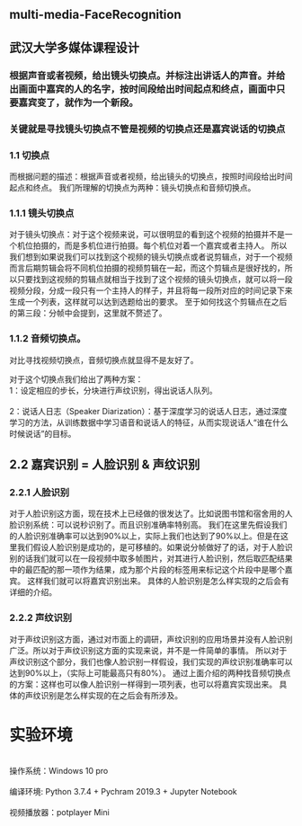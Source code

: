 ## multi-media-FaceRecognition
## 武汉大学多媒体课程设计

### 根据声音或者视频，给出镜头切换点。并标注出讲话人的声音。并给出画面中嘉宾的人的名字，按时间段给出时间起点和终点，画面中只要嘉宾变了，就作为一个新段。

### 关键就是寻找镜头切换点不管是视频的切换点还是嘉宾说话的切换点

### 1.1 切换点

而根据问题的描述：根据声音或者视频，给出镜头的切换点，按照时间段给出时间起点和终点。
我们所理解的切换点为两种：镜头切换点和音频切换点。
### 1.1.1 镜头切换点
对于镜头切换点：对于这个视频来说，可以很明显的看到这个视频的拍摄并不是一个机位拍摄的，而是多机位进行拍摄。每个机位对着一个嘉宾或者主持人。
所以我们想到如果说我们可以找到这个视频的镜头切换点或者说剪辑点，对于一个视频而言后期剪辑会将不同机位拍摄的视频剪辑在一起，而这个剪辑点是很好找的，所以只要找到这视频的剪辑点就相当于找到了这个视频的镜头切换点，就可以将一段视频分段，分成一段只有一个主持人的样子，并且将每一段所对应的时间记录下来生成一个列表，这样就可以达到选题给出的要求。
至于如何找这个剪辑点在之后的第三段：分帧中会提到，这里就不赘述了。
### 1.1.2 音频切换点。
对比寻找视频切换点，音频切换点就显得不是友好了。
 
对于这个切换点我们给出了两种方案：
<br> 1：设定相应的步长，分块进行声纹识别，得出说话人队列。</br>
<br> 2：说话人日志（Speaker Diarization）：基于深度学习的说话人日志，通过深度学习的方法，从训练数据中学习语音和说话人的特征，从而实现说话人“谁在什么时候说话”的目标。</br>

## 2.2 嘉宾识别 = 人脸识别 & 声纹识别
### 2.2.1 人脸识别
对于人脸识别这方面，现在技术上已经做的很发达了。比如说图书馆和宿舍用的人脸识别系统：可以说秒识别了。而且识别准确率特别高。
我们在这里先假设我们的人脸识别准确率可以达到90%以上，实际上我们也达到了90%以上。但是在这里我们假设人脸识别是成功的，是可移植的。如果说分帧做好了的话，对于人脸识别的话我们就可以在一段视频中取多帧图片，对其进行人脸识别，然后取匹配结果中的最匹配的那一项作为结果，成为那个片段的标签用来标记这个片段中是哪个嘉宾。
这样我们就可以将嘉宾识别出来。
具体的人脸识别是怎么样实现的之后会有详细的介绍。
	
	
### 2.2.2 声纹识别
对于声纹识别这方面，通过对市面上的调研，声纹识别的应用场景并没有人脸识别广泛。所以对于声纹识别这方面的实现来说，并不是一件简单的事情。
所以对于声纹识别这个部分，我们也像人脸识别一样假设，我们实现的声纹识别准确率可以达到90%以上，（实际上可能最高只有80%）。
通过上面介绍的两种找音频切换点的方案：这样也可以像人脸识别一样得到一项列表，也可以将嘉宾实现出来。
具体的声纹识别是怎么样实现的在之后会有所涉及。


# 实验环境
<br> 操作系统：Windows 10 pro</br>
<br> 编译环境: Python 3.7.4 + Pychram 2019.3 + Jupyter Notebook</br>
<br> 视频播放器：potplayer Mini<br>
